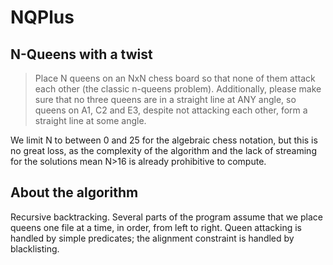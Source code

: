 # NQPlus
## N-Queens with a twist

> Place N queens on an NxN chess board so that none of them attack
> each other (the classic n-queens problem). Additionally, please
> make sure that no three queens are in a straight line at ANY angle,
> so queens on A1, C2 and E3, despite not attacking each other, form
> a straight line at some angle.

We limit N
to between 0 and 25
for the algebraic chess notation,
but this is no great loss,
as the complexity of the algorithm
and the lack of streaming for the solutions
mean N>16 is already
prohibitive to compute.

## About the algorithm

Recursive backtracking.
Several parts of the program
assume that we place queens 
one file at a time,
in order,
from left to right.
Queen attacking is handled
by simple predicates;
the alignment constraint
is handled by blacklisting.
